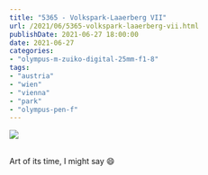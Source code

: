 ```yaml
---
title: "5365 - Volkspark-Laaerberg VII"
url: /2021/06/5365-volkspark-laaerberg-vii.html
publishDate: 2021-06-27 18:00:00
date: 2021-06-27
categories:
- "olympus-m-zuiko-digital-25mm-f1-8"
tags:
- "austria"
- "wien"
- "vienna"
- "park"  
- "olympus-pen-f"
---
```

<div class="container">
<div class="center"><a target="_blank" href="https://d25zfm9zpd7gm5.cloudfront.net/1200x1200/2019/20190602_154325_lr.jpg"><img class="webfeedsFeaturedVisual" src="https://d25zfm9zpd7gm5.cloudfront.net/0600x0600/2019/20190602_154325_lr.jpg" /></a></div>
</div>
<br />

Art of its time, I might say :smile:

